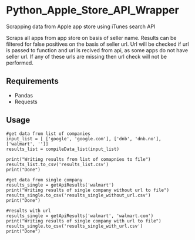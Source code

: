 # Python_Apple_Store_API_Wrapper
Scrapping data from Apple app store using iTunes search API

Scraps all apps from app store on basis of seller name. Results can be filtered for false positives on the basis of seller url. Url will be checked if url is passed to function and url is recived from api, as some apps do not have seller url. If any of these urls are missing then url check will not be performed.

## Requirements
- Pandas
- Requests

## Usage
```
#get data from list of companies
input_list = [ ['google', 'google.com'], ['dnb', 'dnb.no'], ['walmart', '']]
results_list = compileData_list(input_list)

print("Writing results from list of comapnies to file")
results_list.to_csv('results_list.csv')
print("Done")
    
#get data from single company
results_single = getApiResults('walmart')
print("Writing results of single company without url to file")
results_single.to_csv('results_single_without_url.csv')
print("Done")

#results with url
results_single = getApiResults('walmart', 'walmart.com')
print("Writing results of single company with url to file")
results_single.to_csv('results_single_with_url.csv')
print("Done")
```
